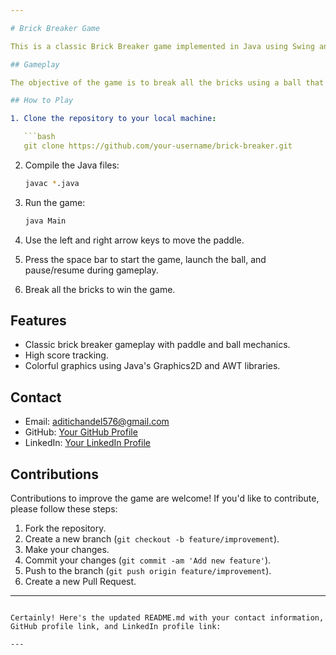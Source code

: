 ```yaml
---

# Brick Breaker Game

This is a classic Brick Breaker game implemented in Java using Swing and AWT libraries.

## Gameplay

The objective of the game is to break all the bricks using a ball that bounces off a paddle. The player controls the paddle's horizontal movement using the left and right arrow keys. The ball bounces off walls, the paddle, and bricks. When the ball hits a brick, the brick is destroyed, and the player earns points. The game ends when all bricks are destroyed or the ball falls below the paddle.

## How to Play

1. Clone the repository to your local machine:

   ```bash
   git clone https://github.com/your-username/brick-breaker.git
   ```

2. Compile the Java files:

   ```bash
   javac *.java
   ```

3. Run the game:

   ```bash
   java Main
   ```

4. Use the left and right arrow keys to move the paddle.
5. Press the space bar to start the game, launch the ball, and pause/resume during gameplay.
6. Break all the bricks to win the game.

## Features

- Classic brick breaker gameplay with paddle and ball mechanics.
- High score tracking.
- Colorful graphics using Java's Graphics2D and AWT libraries.

## Contact

- Email: aditichandel576@gmail.com
- GitHub: [Your GitHub Profile](https://github.com/AditiChandel)
- LinkedIn: [Your LinkedIn Profile](https://www.linkedin.com/in/aditi-chandel-49114a2b5/)

## Contributions

Contributions to improve the game are welcome! If you'd like to contribute, please follow these steps:

1. Fork the repository.
2. Create a new branch (`git checkout -b feature/improvement`).
3. Make your changes.
4. Commit your changes (`git commit -am 'Add new feature'`).
5. Push to the branch (`git push origin feature/improvement`).
6. Create a new Pull Request.

---
```

Certainly! Here's the updated README.md with your contact information, GitHub profile link, and LinkedIn profile link:

---



